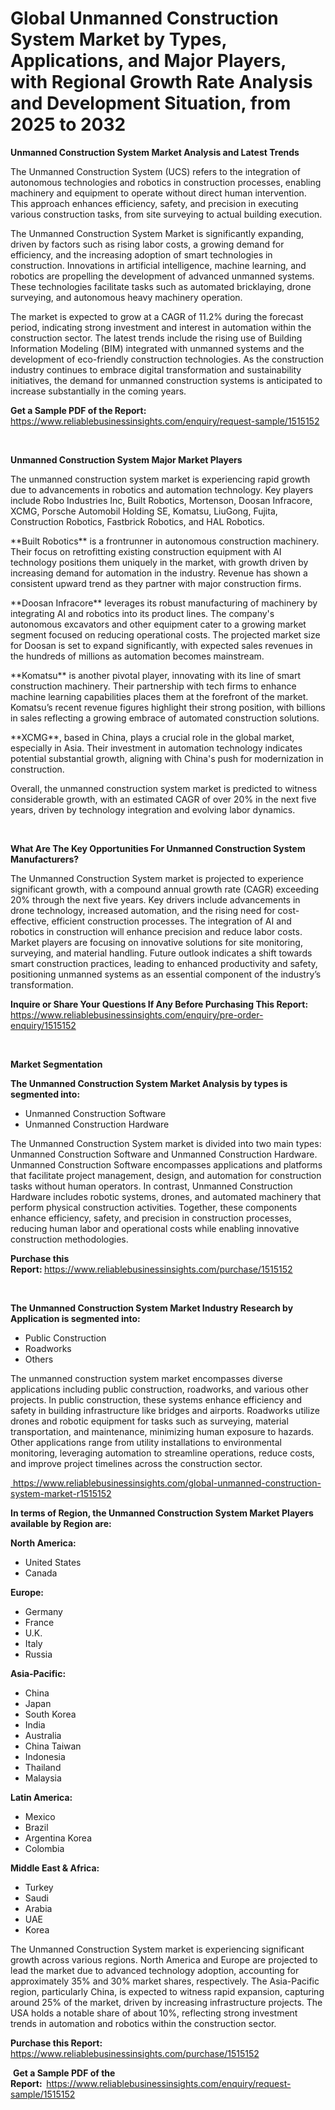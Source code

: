<p><h1>Global Unmanned Construction System Market by Types, Applications, and Major Players, with Regional Growth Rate Analysis and Development Situation, from 2025 to 2032</h1></p><p><strong>Unmanned Construction System Market Analysis and Latest Trends</strong></p>
<p><p>The Unmanned Construction System (UCS) refers to the integration of autonomous technologies and robotics in construction processes, enabling machinery and equipment to operate without direct human intervention. This approach enhances efficiency, safety, and precision in executing various construction tasks, from site surveying to actual building execution.</p><p>The Unmanned Construction System Market is significantly expanding, driven by factors such as rising labor costs, a growing demand for efficiency, and the increasing adoption of smart technologies in construction. Innovations in artificial intelligence, machine learning, and robotics are propelling the development of advanced unmanned systems. These technologies facilitate tasks such as automated bricklaying, drone surveying, and autonomous heavy machinery operation.</p><p>The market is expected to grow at a CAGR of 11.2% during the forecast period, indicating strong investment and interest in automation within the construction sector. The latest trends include the rising use of Building Information Modeling (BIM) integrated with unmanned systems and the development of eco-friendly construction technologies. As the construction industry continues to embrace digital transformation and sustainability initiatives, the demand for unmanned construction systems is anticipated to increase substantially in the coming years.</p></p>
<p><strong>Get a Sample PDF of the Report:&nbsp;</strong> <a href="https://www.reliablebusinessinsights.com/enquiry/request-sample/1515152?utm_campaign=2757&utm_medium=2&utm_source=Github&utm_content=ia&utm_term=12042025&utm_id=unmanned-construction-system">https://www.reliablebusinessinsights.com/enquiry/request-sample/1515152</a></p>
<p>&nbsp;</p>
<p><strong>Unmanned Construction System Major Market Players</strong></p>
<p><p>The unmanned construction system market is experiencing rapid growth due to advancements in robotics and automation technology. Key players include Robo Industries Inc, Built Robotics, Mortenson, Doosan Infracore, XCMG, Porsche Automobil Holding SE, Komatsu, LiuGong, Fujita, Construction Robotics, Fastbrick Robotics, and HAL Robotics.</p><p>**Built Robotics** is a frontrunner in autonomous construction machinery. Their focus on retrofitting existing construction equipment with AI technology positions them uniquely in the market, with growth driven by increasing demand for automation in the industry. Revenue has shown a consistent upward trend as they partner with major construction firms.</p><p>**Doosan Infracore** leverages its robust manufacturing of machinery by integrating AI and robotics into its product lines. The company's autonomous excavators and other equipment cater to a growing market segment focused on reducing operational costs. The projected market size for Doosan is set to expand significantly, with expected sales revenues in the hundreds of millions as automation becomes mainstream.</p><p>**Komatsu** is another pivotal player, innovating with its line of smart construction machinery. Their partnership with tech firms to enhance machine learning capabilities places them at the forefront of the market. Komatsu’s recent revenue figures highlight their strong position, with billions in sales reflecting a growing embrace of automated construction solutions.</p><p>**XCMG**, based in China, plays a crucial role in the global market, especially in Asia. Their investment in automation technology indicates potential substantial growth, aligning with China's push for modernization in construction.</p><p>Overall, the unmanned construction system market is predicted to witness considerable growth, with an estimated CAGR of over 20% in the next five years, driven by technology integration and evolving labor dynamics.</p></p>
<p>&nbsp;</p>
<p><strong>What Are The Key Opportunities For Unmanned Construction System Manufacturers?</strong></p>
<p><p>The Unmanned Construction System market is projected to experience significant growth, with a compound annual growth rate (CAGR) exceeding 20% through the next five years. Key drivers include advancements in drone technology, increased automation, and the rising need for cost-effective, efficient construction processes. The integration of AI and robotics in construction will enhance precision and reduce labor costs. Market players are focusing on innovative solutions for site monitoring, surveying, and material handling. Future outlook indicates a shift towards smart construction practices, leading to enhanced productivity and safety, positioning unmanned systems as an essential component of the industry’s transformation.</p></p>
<p><strong>Inquire or Share Your Questions If Any Before Purchasing This Report:</strong> <a href="https://www.reliablebusinessinsights.com/enquiry/pre-order-enquiry/1515152?utm_campaign=2757&utm_medium=2&utm_source=Github&utm_content=ia&utm_term=12042025&utm_id=unmanned-construction-system">https://www.reliablebusinessinsights.com/enquiry/pre-order-enquiry/1515152</a></p>
<p>&nbsp;</p>
<p><strong>Market Segmentation</strong></p>
<p><strong>The Unmanned Construction System Market Analysis by types is segmented into:</strong></p>
<p><ul><li>Unmanned Construction Software</li><li>Unmanned Construction Hardware</li></ul></p>
<p><p>The Unmanned Construction System market is divided into two main types: Unmanned Construction Software and Unmanned Construction Hardware. Unmanned Construction Software encompasses applications and platforms that facilitate project management, design, and automation for construction tasks without human operators. In contrast, Unmanned Construction Hardware includes robotic systems, drones, and automated machinery that perform physical construction activities. Together, these components enhance efficiency, safety, and precision in construction processes, reducing human labor and operational costs while enabling innovative construction methodologies.</p></p>
<p><strong>Purchase this Report:&nbsp;</strong><a href="https://www.reliablebusinessinsights.com/purchase/1515152?utm_campaign=2757&utm_medium=2&utm_source=Github&utm_content=ia&utm_term=12042025&utm_id=unmanned-construction-system">https://www.reliablebusinessinsights.com/purchase/1515152</a></p>
<p>&nbsp;</p>
<p><strong>The Unmanned Construction System Market Industry Research by Application is segmented into:</strong></p>
<p><ul><li>Public Construction</li><li>Roadworks</li><li>Others</li></ul></p>
<p><p>The unmanned construction system market encompasses diverse applications including public construction, roadworks, and various other projects. In public construction, these systems enhance efficiency and safety in building infrastructure like bridges and airports. Roadworks utilize drones and robotic equipment for tasks such as surveying, material transportation, and maintenance, minimizing human exposure to hazards. Other applications range from utility installations to environmental monitoring, leveraging automation to streamline operations, reduce costs, and improve project timelines across the construction sector.</p></p>
<p><a href="https://www.reliablebusinessinsights.com/global-unmanned-construction-system-market-r1515152?utm_campaign=2757&utm_medium=2&utm_source=Github&utm_content=ia&utm_term=12042025&utm_id=unmanned-construction-system">&nbsp;https://www.reliablebusinessinsights.com/global-unmanned-construction-system-market-r1515152</a></p>
<p><strong>In terms of Region, the Unmanned Construction System Market Players available by Region are:</strong></p>
<p>
    <p> <strong> North America: </strong>
        <ul>
            <li>United States</li>
            <li>Canada</li>
        </ul>
        </p> 
    <p> <strong> Europe: </strong>
        <ul>
            <li>Germany</li>
            <li>France</li>
            <li>U.K.</li>
            <li>Italy</li>
            <li>Russia</li>
        </ul>
        </p> 
    <p> <strong> Asia-Pacific: </strong>
        <ul>
            <li>China</li>
            <li>Japan</li>
            <li>South Korea</li>
            <li>India</li>
            <li>Australia</li>
            <li>China Taiwan</li>
            <li>Indonesia</li>
            <li>Thailand</li>
            <li>Malaysia</li>
        </ul>
        </p> 
    <p> <strong> Latin America: </strong>
        <ul>
            <li>Mexico</li>
            <li>Brazil</li>
            <li>Argentina Korea</li>
            <li>Colombia</li>
        </ul>
        </p> 
    <p> <strong> Middle East & Africa: </strong>
        <ul>
            <li>Turkey</li>
            <li>Saudi</li>
            <li>Arabia</li>
            <li>UAE</li>
            <li>Korea</li>
        </ul>
    </p>
    </p>
<p><p>The Unmanned Construction System market is experiencing significant growth across various regions. North America and Europe are projected to lead the market due to advanced technology adoption, accounting for approximately 35% and 30% market shares, respectively. The Asia-Pacific region, particularly China, is expected to witness rapid expansion, capturing around 25% of the market, driven by increasing infrastructure projects. The USA holds a notable share of about 10%, reflecting strong investment trends in automation and robotics within the construction sector.</p></p>
<p><strong>Purchase this Report: </strong><a href="https://www.reliablebusinessinsights.com/purchase/1515152?utm_campaign=2757&utm_medium=2&utm_source=Github&utm_content=ia&utm_term=12042025&utm_id=unmanned-construction-system">https://www.reliablebusinessinsights.com/purchase/1515152</a></p>
<p>&nbsp;<strong>Get a Sample PDF of the Report:&nbsp;&nbsp;</strong><a href="https://www.reliablebusinessinsights.com/enquiry/request-sample/1515152?utm_campaign=2757&utm_medium=2&utm_source=Github&utm_content=ia&utm_term=12042025&utm_id=unmanned-construction-system">https://www.reliablebusinessinsights.com/enquiry/request-sample/1515152</a></p>
<p><strong></strong></p>
<p><p></p><p></p><p></p></p>